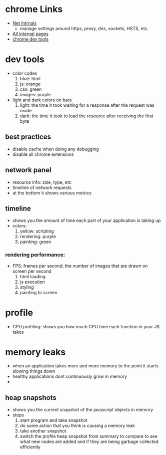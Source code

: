 # chrome Links
  - [Net Intrnals](chrome://net-internals)
    - manage settings around https, proxy, dns, sockets, HSTS, etc.
  - [All internal pages](Chrome://About)
  - [chrome dev tools](http://discover-devtools.codeschool.com/chapters/1/challenges/1)

# dev tools
  - color codes
    1. blue: html
    2. js: orange
    3. css: green
    4. images: purple
  - light and dark colors on bars
    1. light: the time it took waiting for a response after the request was made
    2. dark: the time it took to load the resource after receiving the first byte
## best practices
- disable cache when doing any debugging
- disable all chrome extensions

## network panel
  - resource info: size, type, etc
  - timeline of network requests
  - at the bottom it shows various metrics

## timeline
  - shows you the amount of time each part of your application is taking up
  - colors:
    1. yellow: scripting
    2. rendering: purple
    3. painting: green
### rendering performance:
  - FPS: frames per second; the number of images that are drawn on screen per second
    1. html loading
    2. js execution
    3. styling
    4. painting to screen
# profile
  - CPU profiling: shows you how much CPU time each function in your JS takes
# memory leaks
  - when an application takes more and more memory to the point it starts slowing things down
  - healthy applications dont continuously grow in memory
  -
##  heap snapshots
  - shows you the current snapshot of the javascript objects in memory
  - steps
    1. start program and take snapshot
    2. do some action that you think is causing a memory leak
    3. take another snapshot
    4. switch the profile heap snapshot from summary to compare to see what new nodes are added and if they are being garbage collected efficiently
